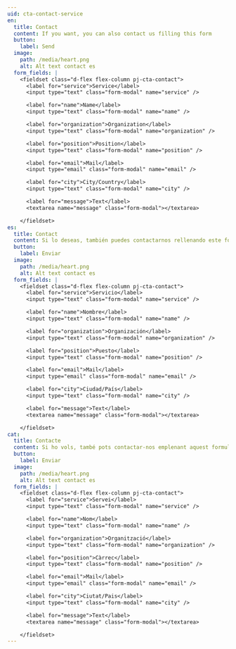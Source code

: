 ```yaml
---
uid: cta-contact-service
en:
  title: Contact
  content: If you want, you can also contact us filling this form
  button:
    label: Send
  image:
    path: /media/heart.png
    alt: Alt text contact es
  form_fields: |
    <fieldset class="d-flex flex-column pj-cta-contact">
      <label for="service">Service</label>
      <input type="text" class="form-modal" name="service" />

      <label for="name">Name</label>
      <input type="text" class="form-modal" name="name" />

      <label for="organization">Organization</label>
      <input type="text" class="form-modal" name="organization" />

      <label for="position">Position</label>
      <input type="text" class="form-modal" name="position" />

      <label for="email">Mail</label>
      <input type="email" class="form-modal" name="email" />

      <label for="city">City/Country</label>
      <input type="text" class="form-modal" name="city" />

      <label for="message">Text</label>
      <textarea name="message" class="form-modal"></textarea>

    </fieldset>
es:
  title: Contact
  content: Si lo deseas, también puedes contactarnos rellenando este formulario
  button:
    label: Enviar
  image:
    path: /media/heart.png
    alt: Alt text contact es
  form_fields: |
    <fieldset class="d-flex flex-column pj-cta-contact">
      <label for="service">Servicio</label>
      <input type="text" class="form-modal" name="service" />

      <label for="name">Nombre</label>
      <input type="text" class="form-modal" name="name" />

      <label for="organization">Organización</label>
      <input type="text" class="form-modal" name="organization" />

      <label for="position">Puesto</label>
      <input type="text" class="form-modal" name="position" />

      <label for="email">Mail</label>
      <input type="email" class="form-modal" name="email" />

      <label for="city">Ciudad/País</label>
      <input type="text" class="form-modal" name="city" />

      <label for="message">Text</label>
      <textarea name="message" class="form-modal"></textarea>

    </fieldset>
cat:
  title: Contacte
  content: Si ho vols, també pots contactar-nos emplenant aquest formulari
  button:
    label: Enviar
  image:
    path: /media/heart.png
    alt: Alt text contact es
  form_fields: |
    <fieldset class="d-flex flex-column pj-cta-contact">
      <label for="service">Servei</label>
      <input type="text" class="form-modal" name="service" />

      <label for="name">Nom</label>
      <input type="text" class="form-modal" name="name" />

      <label for="organization">Organització</label>
      <input type="text" class="form-modal" name="organization" />

      <label for="position">Càrrec</label>
      <input type="text" class="form-modal" name="position" />

      <label for="email">Mail</label>
      <input type="email" class="form-modal" name="email" />

      <label for="city">Ciutat/Pais</label>
      <input type="text" class="form-modal" name="city" />

      <label for="message">Text</label>
      <textarea name="message" class="form-modal"></textarea>

    </fieldset>
---
```

